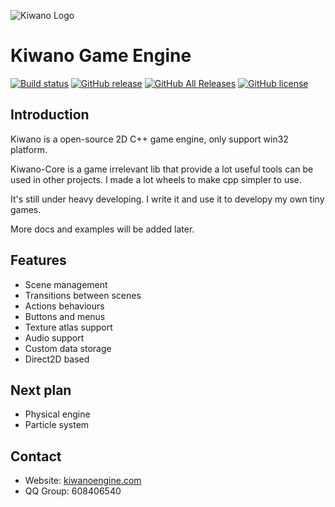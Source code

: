 ![Kiwano Logo](https://github.com/Nomango/Kiwano/raw/master/logo/logo_text_h.png)

# Kiwano Game Engine

[![Build status](https://ci.appveyor.com/api/projects/status/frqh09om9ldaklr9/branch/master?svg=true)](https://ci.appveyor.com/project/Nomango/kiwano/branch/master)
[![GitHub release](https://img.shields.io/github/release/nomango/kiwano)](https://github.com/Nomango/Kiwano/releases/latest)
[![GitHub All Releases](https://img.shields.io/github/downloads/nomango/kiwano/total)](https://github.com/Nomango/Kiwano/releases)
[![GitHub license](https://img.shields.io/github/license/nomango/kiwano)](https://github.com/Nomango/Kiwano/blob/master/LICENSE)

## Introduction
Kiwano is a open-source 2D C++ game engine, only support win32 platform.

Kiwano-Core is a game irrelevant lib that provide a lot useful tools can be used in other projects. I made a lot wheels to make cpp simpler to use.

It's still under heavy developing. I write it and use it to developy my own tiny games.

More docs and examples will be added later.

## Features
* Scene management
* Transitions between scenes
* Actions behaviours
* Buttons and menus
* Texture atlas support
* Audio support
* Custom data storage
* Direct2D based

## Next plan
* Physical engine
* Particle system

## Contact
* Website: [kiwanoengine.com](https://kiwanoengine.com)
* QQ Group: 608406540
